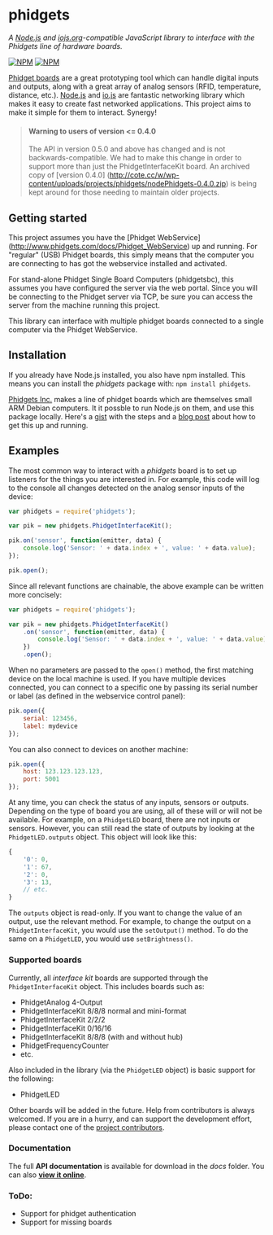 # phidgets
_A [Node.js](http://www.nodejs.org/) and [iojs.org](http://www.iojs.org/)-compatible
JavaScript library to interface with the Phidgets line of hardware boards._

[![NPM](https://nodei.co/npm/phidgets.png?downloads=true)](https://nodei.co/npm/phidgets/) [![NPM](https://nodei.co/npm-dl/phidgets.png?months=6&height=2)](https://nodei.co/npm/phidgets/)

[Phidget boards](http://www.phidgets.com/) are a great prototyping tool which can handle
digital inputs and outputs, along with a great array of analog sensors (RFID, temperature,
distance, etc.).  [Node.js](http://nodejs.org) and [io.js](http://iojs.org) are fantastic
networking library which makes it easy to create fast networked applications.  This
project aims to make it simple for them to interact. Synergy!

>#### Warning to users of version <= 0.4.0
>
>The API in version 0.5.0 and above has changed and is not backwards-compatible. We had to
> make this change in order to support more than just the PhidgetInterfaceKit board. An
> archived copy of [version 0.4.0]
>(http://cote.cc/w/wp-content/uploads/projects/phidgets/nodePhidgets-0.4.0.zip) is being
>kept around for those needing to maintain older projects.

## Getting started
This project assumes you have the [Phidget WebService]
(http://www.phidgets.com/docs/Phidget_WebService) up and running.  For "regular" (USB)
Phidget boards, this simply means that the computer you are connecting to has got the
webservice installed and activated.

For stand-alone Phidget Single Board Computers (phidgetsbc), this assumes you have
configured the server via the web portal. Since you will be connecting to the Phidget
server via TCP, be sure you can access the server from the machine running this project.

This library can interface with multiple phidget boards connected to a single computer via
the Phidget WebService.

## Installation
If you already have Node.js installed, you also have npm installed. This means you can
install the *phidgets* package with: `npm install phidgets`.

[Phidgets Inc.](http://www.phidgets.com) makes a line of phidget boards which are
themselves small ARM Debian computers. It it possble to run Node.js on them, and use this
package locally. Here's a [gist](https://gist.github.com/1574158) with the steps and a
[blog post](http://blog.evantahler.com/node-js-running-on-a-phidgets-sbc2-board) about how
to get this up and running.

## Examples

The most common way to interact with a *phidgets* board is to set up listeners for the
things you are interested in. For example, this code will log to the console all changes
detected on the analog sensor inputs of the device:

```javascript
var phidgets = require('phidgets');

var pik = new phidgets.PhidgetInterfaceKit();

pik.on('sensor', function(emitter, data) {
    console.log('Sensor: ' + data.index + ', value: ' + data.value);
});

pik.open();
```

Since all relevant functions are chainable, the above example can be written more
concisely:

```javascript
var phidgets = require('phidgets');

var pik = new phidgets.PhidgetInterfaceKit()
    .on('sensor', function(emitter, data) {
        console.log('Sensor: ' + data.index + ', value: ' + data.value);
    })
    .open();
```

When no parameters are passed to the `open()` method, the first matching device on the
local machine is used. If you have multiple devices connected, you can connect to a
specific one by passing its serial number or label (as defined in the webservice control
panel):

```javascript
pik.open({
    serial: 123456,
    label: mydevice
});
```

You can also connect to devices on another machine:

```javascript
pik.open({
    host: 123.123.123.123,
    port: 5001
});
```

At any time, you can check the status of any inputs, sensors or outputs. Depending on the
type of board you are using, all of these will or will not be available. For example, on a
`PhidgetLED` board, there are not inputs or sensors. However, you can still read the state
of outputs by looking at the `PhidgetLED.outputs` object. This object will look like this:

```javascript
{
    '0': 0,
    '1': 67,
    '2': 0,
    '3': 13,
    // etc.
}
```

The `outputs` object is read-only. If you want to change the value of an output, use the
relevant method. For example, to change the output on a `PhidgetInterfaceKit`, you would
use the `setOutput()` method. To do the same on a `PhidgetLED`, you would use
`setBrightness()`.

### Supported boards

Currently, all *interface kit* boards are supported through the `PhidgetInterfaceKit`
object. This includes boards such as:

 * PhidgetAnalog 4-Output
 * PhidgetInterfaceKit 8/8/8 normal and mini-format
 * PhidgetInterfaceKit 2/2/2
 * PhidgetInterfaceKit 0/16/16
 * PhidgetInterfaceKit 8/8/8 (with and without hub)
 * PhidgetFrequencyCounter
 * etc.

Also included in the library (via the `PhidgetLED` object) is basic support for the
following:

 * PhidgetLED

Other boards will be added in the future. Help from contributors is always welcomed. If
you are in a hurry, and can support the development effort, please contact one of the
[project contributors](https://github.com/cotejp/node-phidgets/graphs/contributors).

### Documentation

The full **API documentation** is available for download in the *docs* folder. You can 
also **[view it online](http://cote.cc/w/wp-content/uploads/projects/phidgets/docs/)**.

### ToDo:
* Support for phidget authentication
* Support for missing boards
